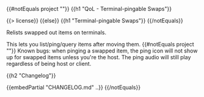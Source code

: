 {{#notEquals project ""}}
{{h1 "QoL - Terminal-pingable Swaps"}}

{{> license}}
{{else}}
{{h1 "Terminal-pingable Swaps"}}
{{/notEquals}}

Relists swapped out items on terminals.

This lets you list/ping/query items after moving them.
{{#notEquals project ""}}
Known bugs: when pinging a swapped item, the ping icon will not show up for swapped items unless you're the host.
The ping audio will still play regardless of being host or client.

{{h2 "Changelog"}}

{{embedPartial "CHANGELOG.md" ..}}
{{/notEquals}}
